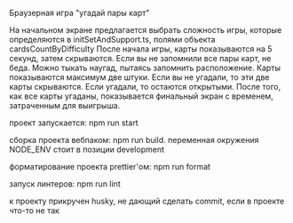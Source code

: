 Браузерная игра "угадай пары карт"

На начальном экране предлагается выбрать сложность игры, которые определяются в initSetAndSupport.ts, полями объекта cardsCountByDifficulty
После начала игры, карты показываются на 5 секунд, затем скрываются. Если вы не запомнили все пары карт, не беда. Можно тыкать наугад, пытаясь запомнить расположение.
Карты показываются максимум две штуки. Если вы не угадали, то эти две карты скрываются. Если угадали, то остаются открытыми. 
После того, как все карты угаданы, показывается финальный экран с временем, затраченным для выигрыша.

проект запускается: npm run start

сборка проекта вебпаком: npm run build. переменная окружения NODE_ENV стоит в позиции development

форматирование проекта prettier'ом: npm run format

запуск линтеров: npm run lint

к проекту прикручен husky, не дающий сделать commit, если в проекте что-то не так
